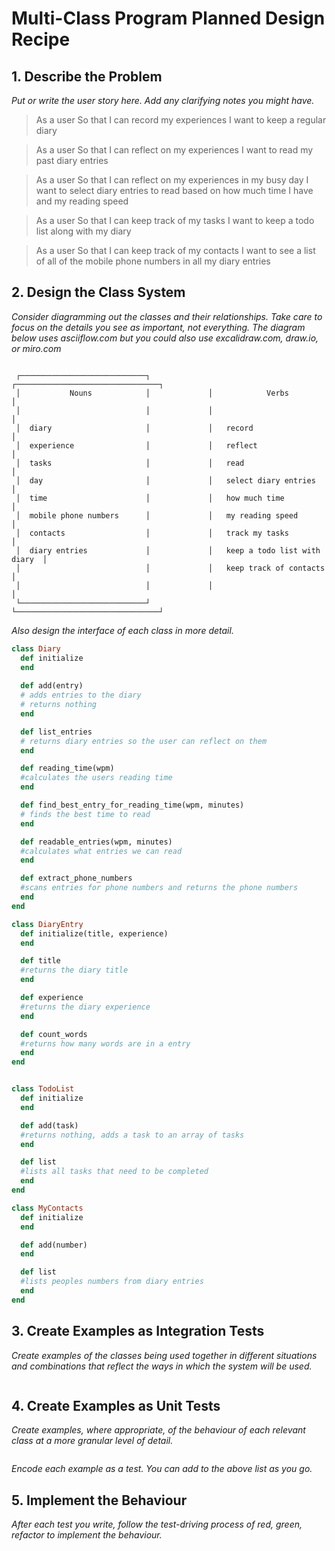 # Multi-Class Program Planned Design Recipe

## 1. Describe the Problem

_Put or write the user story here. Add any clarifying notes you might have._

>As a user
>So that I can record my experiences
>I want to keep a regular diary

>As a user
>So that I can reflect on my experiences
>I want to read my past diary entries

>As a user
>So that I can reflect on my experiences in my busy day
>I want to select diary entries to read based on how much time I have and my reading speed

>As a user
>So that I can keep track of my tasks
>I want to keep a todo list along with my diary

>As a user
>So that I can keep track of my contacts
>I want to see a list of all of the mobile phone numbers in all my diary entries

## 2. Design the Class System

_Consider diagramming out the classes and their relationships. Take care to
focus on the details you see as important, not everything. The diagram below
uses asciiflow.com but you could also use excalidraw.com, draw.io, or miro.com_

```

 ┌────────────────────────────┐             ┌────────────────────────────────┐
 │           Nouns            │             │            Verbs               │
 │                            │             │                                │
 │  diary                     │             │   record                       │
 │  experience                │             │   reflect                      │
 │  tasks                     │             │   read                         │
 │  day                       │             │   select diary entries         │
 │  time                      │             │   how much time                │
 │  mobile phone numbers      │             │   my reading speed             │
 │  contacts                  │             │   track my tasks               │
 │  diary entries             │             │   keep a todo list with diary  │
 │                            │             │   keep track of contacts       │
 │                            │             │                                │      
 └────────────────────────────┘             └────────────────────────────────┘
```

_Also design the interface of each class in more detail._

```ruby
class Diary 
  def initialize
  end
  
  def add(entry) 
  # adds entries to the diary
  # returns nothing
  end

  def list_entries
  # returns diary entries so the user can reflect on them
  end

  def reading_time(wpm)
  #calculates the users reading time
  end

  def find_best_entry_for_reading_time(wpm, minutes)
  # finds the best time to read
  end

  def readable_entries(wpm, minutes)
  #calculates what entries we can read
  end

  def extract_phone_numbers
  #scans entries for phone numbers and returns the phone numbers
  end
end

class DiaryEntry
  def initialize(title, experience)
  end

  def title
  #returns the diary title
  end

  def experience
  #returns the diary experience
  end

  def count_words
  #returns how many words are in a entry
  end
end


class TodoList
  def initialize
  end

  def add(task)
  #returns nothing, adds a task to an array of tasks
  end

  def list
  #lists all tasks that need to be completed
  end
end

class MyContacts
  def initialize
  end

  def add(number)
  end

  def list
  #lists peoples numbers from diary entries
  end
end

```

## 3. Create Examples as Integration Tests

_Create examples of the classes being used together in different situations and
combinations that reflect the ways in which the system will be used._

```ruby

```

## 4. Create Examples as Unit Tests

_Create examples, where appropriate, of the behaviour of each relevant class at
a more granular level of detail._

```ruby

```

_Encode each example as a test. You can add to the above list as you go._

## 5. Implement the Behaviour

_After each test you write, follow the test-driving process of red, green,
refactor to implement the behaviour._
